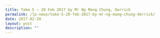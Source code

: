 ```yaml
---
title: Take 5 – 20 Feb 2017 by Mr Ng Mang Chung, Derrick
permalink: /lp-news/take-5-20-feb-2017-by-mr-ng-mang-chung-derrick/
date: 2017-02-20
layout: post
description: ""
---
```

